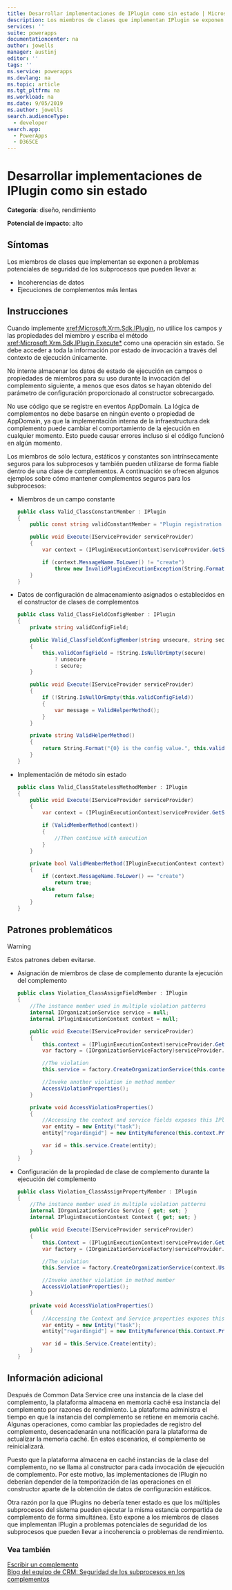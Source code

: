 ```yaml
---
title: Desarrollar implementaciones de IPlugin como sin estado | MicrosoftDocs
description: Los miembros de clases que implementan IPlugin se exponen a problemas potenciales de seguridad de los subprocesos que pueden llevar a incoherencia o problemas de rendimiento.
services: ''
suite: powerapps
documentationcenter: na
author: jowells
manager: austinj
editor: ''
tags: ''
ms.service: powerapps
ms.devlang: na
ms.topic: article
ms.tgt_pltfrm: na
ms.workload: na
ms.date: 9/05/2019
ms.author: jowells
search.audienceType:
  - developer
search.app:
  - PowerApps
  - D365CE
---
```

# <a name="develop-iplugin-implementations-as-stateless"></a>Desarrollar implementaciones de IPlugin como sin estado

**Categoría**: diseño, rendimiento

**Potencial de impacto**: alto

<a name='symptoms'></a>

## <a name="symptoms"></a>Síntomas

Los miembros de clases que implementan <xref href="Microsoft.Xrm.Sdk.IPlugin?text=IPlugin interface" /> se exponen a problemas potenciales de seguridad de los subprocesos que pueden llevar a:

- Incoherencias de datos
- Ejecuciones de complementos más lentas

<a name='guidance'></a>

## <a name="guidance"></a>Instrucciones

Cuando implemente <xref:Microsoft.Xrm.Sdk.IPlugin>, no utilice los campos y las propiedades del miembro y escriba el método <xref:Microsoft.Xrm.Sdk.IPlugin.Execute*> como una operación sin estado.  Se debe acceder a toda la información por estado de invocación a través del contexto de ejecución únicamente.  

No intente almacenar los datos de estado de ejecución en campos o propiedades de miembros para su uso durante la invocación del complemento siguiente, a menos que esos datos se hayan obtenido del parámetro de configuración proporcionado al constructor sobrecargado.

No use código que se registre en eventos AppDomain. La lógica de complementos no debe basarse en ningún evento o propiedad de AppDomain, ya que la implementación interna de la infraestructura dek complemento puede cambiar el comportamiento de la ejecución en cualquier momento. Esto puede causar errores incluso si el código funcionó en algún momento.

Los miembros de sólo lectura, estáticos y constantes son intrínsecamente seguros para los subprocesos y también pueden utilizarse de forma fiable dentro de una clase de complementos. A continuación se ofrecen algunos ejemplos sobre cómo mantener complementos seguros para los subprocesos:

- Miembros de un campo constante

    ```csharp
    public class Valid_ClassConstantMember : IPlugin
    {
        public const string validConstantMember = "Plugin registration not valid for {0} message.";

        public void Execute(IServiceProvider serviceProvider)
        {
            var context = (IPluginExecutionContext)serviceProvider.GetService(typeof(IPluginExecutionContext));

            if (context.MessageName.ToLower() != "create")
                throw new InvalidPluginExecutionException(String.Format(Valid_ClassConstantMember.validConstantMember, context.MessageName));
        }
    }
    ```

- Datos de configuración de almacenamiento asignados o establecidos en el constructor de clases de complementos
    ```csharp
    public class Valid_ClassFieldConfigMember : IPlugin
    {
        private string validConfigField;

        public Valid_ClassFieldConfigMember(string unsecure, string secure)
        {
            this.validConfigField = !String.IsNullOrEmpty(secure)
                ? unsecure
                : secure;
        }

        public void Execute(IServiceProvider serviceProvider)
        {
            if (!String.IsNullOrEmpty(this.validConfigField))
            {
                var message = ValidHelperMethod();
            }
        }

        private string ValidHelperMethod()
        {
            return String.Format("{0} is the config value.", this.validConfigField);
        }
    }
    ```

- Implementación de método sin estado

    ```csharp
    public class Valid_ClassStatelessMethodMember : IPlugin
    {
        public void Execute(IServiceProvider serviceProvider)
        {
            var context = (IPluginExecutionContext)serviceProvider.GetService(typeof(IPluginExecutionContext));
    
            if (ValidMemberMethod(context))
            {
                //Then continue with execution
            }
        }
    
        private bool ValidMemberMethod(IPluginExecutionContext context)
        {
            if (context.MessageName.ToLower() == "create")
                return true;
            else
                return false;
        }
    }
    ```

<a name='problem'></a>

## <a name="problematic-patterns"></a>Patrones problemáticos

> [!WARNING]
> Estos patrones deben evitarse.

- Asignación de miembros de clase de complemento durante la ejecución del complemento
 
    ```csharp
    public class Violation_ClassAssignFieldMember : IPlugin
    {
        //The instance member used in multiple violation patterns
        internal IOrganizationService service = null;
        internal IPluginExecutionContext context = null;
    
        public void Execute(IServiceProvider serviceProvider)
        {
            this.context = (IPluginExecutionContext)serviceProvider.GetService(typeof(IPluginExecutionContext));
            var factory = (IOrganizationServiceFactory)serviceProvider.GetService(typeof(IOrganizationServiceFactory));
    
            //The violation
            this.service = factory.CreateOrganizationService(this.context.UserId);
    
            //Invoke another violation in method member
            AccessViolationProperties();
        }
    
        private void AccessViolationProperties()
        {
            //Accessing the context and service fields exposes this IPlugin implementation to thread-safety issues
            var entity = new Entity("task");
            entity["regardingid"] = new EntityReference(this.context.PrimaryEntityName, this.context.PrimaryEntityId);
    
            var id = this.service.Create(entity);
        }
    }
    ```

- Configuración de la propiedad de clase de complemento durante la ejecución del complemento

    ```csharp
    public class Violation_ClassAssignPropertyMember : IPlugin
    {
        //The instance member used in multiple violation patterns
        internal IOrganizationService Service { get; set; }
        internal IPluginExecutionContext Context { get; set; }
    
        public void Execute(IServiceProvider serviceProvider)
        {
            this.Context = (IPluginExecutionContext)serviceProvider.GetService(typeof(IPluginExecutionContext));
            var factory = (IOrganizationServiceFactory)serviceProvider.GetService(typeof(IOrganizationServiceFactory));
    
            //The violation
            this.Service = factory.CreateOrganizationService(context.UserId);
    
            //Invoke another violation in method member
            AccessViolationProperties();
        }
    
        private void AccessViolationProperties()
        {
            //Accessing the Context and Service properties exposes this IPlugin implementation to thread-safety issues
            var entity = new Entity("task");
            entity["regardingid"] = new EntityReference(this.Context.PrimaryEntityName, this.Context.PrimaryEntityId);
    
            var id = this.Service.Create(entity);
        }
    }
    ```

<a name='additional'></a>

## <a name="additional-information"></a>Información adicional

Después de Common Data Service cree una instancia de la clase del complemento, la plataforma almacena en memoria caché esa instancia del complemento por razones de rendimiento. La plataforma administra el tiempo en que la instancia del complemento se retiene en memoria caché.  Algunas operaciones, como cambiar las propiedades de registro del complemento, desencadenarán una notificación para la plataforma de actualizar la memoria caché.  En estos escenarios, el complemento se reinicializará.

Puesto que la plataforma almacena en caché instancias de la clase del complemento, no se llama al constructor para cada invocación de ejecución de complemento.  Por este motivo, las implementaciones de IPlugin no deberían depender de la temporización de las operaciones en el constructor aparte de la obtención de datos de configuración estáticos. 

Otra razón por la que IPlugins no debería tener estado es que los múltiples subprocesos del sistema pueden ejecutar la misma estancia compartida de complemento de forma simultánea.  Esto expone a los miembros de clases que implementan IPlugin a problemas potenciales de seguridad de los subprocesos que pueden llevar a incoherencia o problemas de rendimiento.

<a name='seealso'></a>

### <a name="see-also"></a>Vea también

[Escribir un complemento](../../write-plug-in.md)<br />
[Blog del equipo de CRM: Seguridad de los subprocesos en los complementos](http://blogs.msdn.com/b/crm/archive/2008/11/18/member-static-variable-and-thread-safety-in-plug-in-for-crm-4-0.aspx)<br />